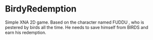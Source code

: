 # BirdyRedemption
Simple XNA 2D game. Based on the character named FUDDU , who is pestered by birds all the time. He needs to save himself from BIRDS and earn his redemption.
